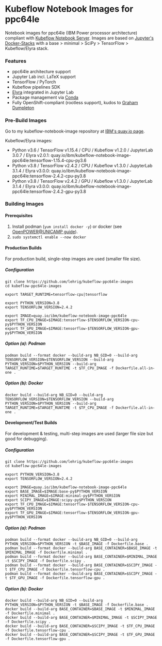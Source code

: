 # Kubeflow Notebook Images for ppc64le

Notebook images for ppc64le (IBM Power processor architecture) compliant with [Kubeflow Notebook Server](https://www.kubeflow.org/docs/notebooks/).
Images are based on [Jupyter's Docker-Stacks](https://github.com/jupyter/docker-stacks) with a base > minimal > SciPy > TensorFlow > Kubeflow/Elyra stack.

### Features
- ppc64le architecture support
- Jupyter Lab incl. LaTeX support
- TensorFlow / PyTorch
- Kubeflow pipelines SDK
- [Elyra](https://github.com/elyra-ai/elyra) integrated in Jupyter Lab
- Package management via [Conda](https://docs.conda.io)
- Fully OpenShift-compliant (rootless support), kudos to [Graham Dumpleton](https://www.openshift.com/blog/jupyter-on-openshift-part-6-running-as-an-assigned-user-id)

### Pre-Build Images
Go to my kubeflow-notebook-image repository at [IBM's quay.io page](https://quay.io/repository/ibm/kubeflow-notebook-image-ppc64le?tab=tags).

Kubeflow/Elyra images:
- Python v3.6 / TensorFlow v1.15.4 / CPU / Kubeflow v1.2.0 / JupyterLab 3.0.7 / Elyra v2.0.1: quay.io/ibm/kubeflow-notebook-image-ppc64le:tensorflow-1.15.4-cpu-py3.6
- Python v3.8 / TensorFlow v2.4.2 / CPU / Kubeflow v1.3.0 / JupyterLab 3.1.4 / Elyra v3.0.0: quay.io/ibm/kubeflow-notebook-image-ppc64le:tensorflow-2.4.2-cpu-py3.8
- Python v3.8 / TensorFlow v2.4.2 / GPU / Kubeflow v1.3.0 / JupyterLab 3.1.4 / Elyra v3.0.0: quay.io/ibm/kubeflow-notebook-image-ppc64le:tensorflow-2.4.2-gpu-py3.8


### Building Images

#### Prerequisites
1. Install podman (`yum install docker -y`) or docker (see [OpenPOWER@UNICAMP guide](https://openpower.ic.unicamp.br/post/installing-docker-from-repository/)).
2. `sudo systemctl enable --now docker`

#### Production Builds
For production build, single-step images are used (smaller file size).

##### Configuration
```
git clone https://github.com/lehrig/kubeflow-ppc64le-images
cd kubeflow-ppc64le-images

export TARGET_RUNTIME=tensorflow-cpu|tensorflow

export PYTHON_VERSION=3.8
export TENSORFLOW_VERSION=2.4.2

export IMAGE=quay.io/ibm/kubeflow-notebook-image-ppc64le
export TF_CPU_IMAGE=$IMAGE:tensorflow-$TENSORFLOW_VERSION-cpu-py$PYTHON_VERSION
export TF_GPU_IMAGE=$IMAGE:tensorflow-$TENSORFLOW_VERSION-gpu-py$PYTHON_VERSION
```

##### Option (a): Podman
```
podman build --format docker --build-arg NB_GID=0 --build-arg TENSORFLOW_VERSION=$TENSORFLOW_VERSION --build-arg PYTHON_VERSION=$PYTHON_VERSION --build-arg TARGET_RUNTIME=$TARGET_RUNTIME -t $TF_CPU_IMAGE -f Dockerfile.all-in-one .
```

##### Option (b): Docker
```
docker build --build-arg NB_GID=0 --build-arg TENSORFLOW_VERSION=$TENSORFLOW_VERSION --build-arg PYTHON_VERSION=$PYTHON_VERSION --build-arg TARGET_RUNTIME=$TARGET_RUNTIME -t $TF_CPU_IMAGE -f Dockerfile.all-in-one .
```

#### Development/Test Builds
For development & testing, multi-step images are used (larger file size but good for debugging).

##### Configuration
```
git clone https://github.com/lehrig/kubeflow-ppc64le-images
cd kubeflow-ppc64le-images

export PYTHON_VERSION=3.8
export TENSORFLOW_VERSION=2.4.2

export IMAGE=quay.io/ibm/kubeflow-notebook-image-ppc64le
export BASE_IMAGE=$IMAGE:base-py$PYTHON_VERSION
export MINIMAL_IMAGE=$IMAGE:minimal-py$PYTHON_VERSION
export SCIPY_IMAGE=$IMAGE:scipy-py$PYTHON_VERSION
export TF_CPU_IMAGE=$IMAGE:tensorflow-$TENSORFLOW_VERSION-cpu-py$PYTHON_VERSION
export TF_GPU_IMAGE=$IMAGE:tensorflow-$TENSORFLOW_VERSION-gpu-py$PYTHON_VERSION
```

##### Option (a): Podman
```
podman build --format docker --build-arg NB_GID=0 --build-arg PYTHON_VERSION=$PYTHON_VERSION -t $BASE_IMAGE -f Dockerfile.base .
podman build --format docker --build-arg BASE_CONTAINER=$BASE_IMAGE -t $MINIMAL_IMAGE -f Dockerfile.minimal .
podman build --format docker --build-arg BASE_CONTAINER=$MINIMAL_IMAGE -t $SCIPY_IMAGE -f Dockerfile.scipy .
podman build --format docker --build-arg BASE_CONTAINER=$SCIPY_IMAGE -t $TF_CPU_IMAGE -f Dockerfile.tensorflow-cpu .
podman build --format docker --build-arg BASE_CONTAINER=$SCIPY_IMAGE -t $TF_GPU_IMAGE -f Dockerfile.tensorflow-gpu .
```

##### Option (b): Docker
```
docker build --build-arg NB_GID=0 --build-arg PYTHON_VERSION=$PYTHON_VERSION -t $BASE_IMAGE -f Dockerfile.base .
docker build --build-arg BASE_CONTAINER=$BASE_IMAGE -t $MINIMAL_IMAGE -f Dockerfile.minimal .
docker build --build-arg BASE_CONTAINER=$MINIMAL_IMAGE -t $SCIPY_IMAGE -f Dockerfile.scipy .
docker build --build-arg BASE_CONTAINER=$SCIPY_IMAGE -t $TF_CPU_IMAGE -f Dockerfile.tensorflow-cpu .
docker build --build-arg BASE_CONTAINER=$SCIPY_IMAGE -t $TF_GPU_IMAGE -f Dockerfile.tensorflow-gpu .
```
